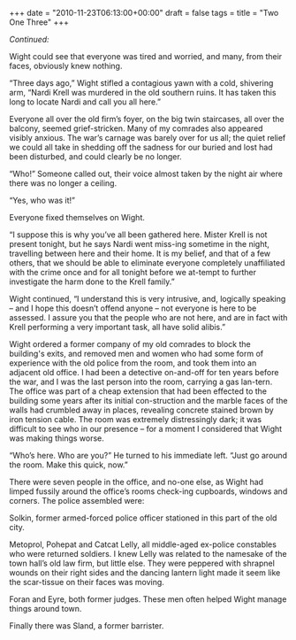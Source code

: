 +++
date = "2010-11-23T06:13:00+00:00"
draft = false
tags = 
title = "Two One Three"
+++
<p><em>Continued:</em></p>&#13;
<p>Wight could see that everyone was tired and worried, and many, from their faces, obviously knew nothing.</p>&#13;
<p>“Three days ago,” Wight stifled a contagious yawn with a cold, shivering arm, “Nardi Krell was murdered in the old southern ruins. It has taken this long to locate Nardi and call you all here.”</p>&#13;
<p>Everyone all over the old firm’s foyer, on the big twin staircases, all over the balcony, seemed grief-stricken. Many of my comrades also appeared visibly anxious. The war’s carnage was barely over for us all; the quiet relief we could all take in shedding off the sadness for our buried and lost had been disturbed, and could clearly be no longer.</p>&#13;
<p>“Who!” Someone called out, their voice almost taken by the night air where there was no longer a ceiling.</p>&#13;
<p>“Yes, who was it!”</p>&#13;
<p>Everyone fixed themselves on Wight.</p>&#13;
<p>“I suppose this is why you’ve all been gathered here. Mister Krell is not present tonight, but he says Nardi went miss-ing sometime in the night, travelling between here and their home. It is my belief, and that of a few others, that we should be able to eliminate everyone completely unaffiliated with the crime once and for all tonight before we at-tempt to further investigate the harm done to the Krell family.”</p>&#13;
<p>Wight continued, “I understand this is very intrusive, and, logically speaking – and I hope this doesn’t offend anyone – not everyone is here to be assessed. I assure you that the people who are not here, and are in fact with Krell performing a very important task, all have solid alibis.”</p>&#13;
<p>Wight ordered a former company of my old comrades to block the building's exits, and removed men and women who had some form of experience with the old police from the room, and took them into an adjacent old office. I had been a detective on-and-off for ten years before the war, and I was the last person into the room, carrying a gas lan-tern. The office was part of a cheap extension that had been effected to the building some years after its initial con-struction and the marble faces of the walls had crumbled away in places, revealing concrete stained brown by iron tension cable. The room was extremely distressingly dark; it was difficult to see who in our presence – for a moment I considered that Wight was making things worse.</p>&#13;
<p>“Who’s here. Who are you?” He turned to his immediate left. “Just go around the room. Make this quick, now.”</p>&#13;
<p>There were seven people in the office, and no-one else, as Wight had limped fussily around the office’s rooms check-ing cupboards, windows and corners. The police assembled were:</p>&#13;
<p>Solkin, former armed-forced police officer stationed in this part of the old city.</p>&#13;
<p>Metoprol, Pohepat and Catcat Lelly, all middle-aged ex-police constables who were returned soldiers. I knew Lelly was related to the namesake of the town hall’s old law firm, but little else. They were peppered with shrapnel wounds on their right sides and the dancing lantern light made it seem like the scar-tissue on their faces was moving.</p>&#13;
<p>Foran and Eyre, both former judges. These men often helped Wight manage things around town.</p>&#13;
<p>Finally there was Sland, a former barrister.</p> 